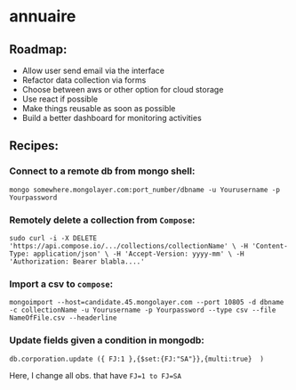 # annuaire

## Roadmap:

* Allow user send email via the interface
* Refactor data collection via forms
* Choose between aws or other option for cloud storage
* Use react if possible
* Make things reusable as soon as possible
* Build a better dashboard for monitoring activities

## Recipes:

### Connect to a remote db from mongo shell:

`mongo somewhere.mongolayer.com:port_number/dbname -u Yourusername -p Yourpassword`

### Remotely delete a collection from `Compose`:

`sudo curl -i -X DELETE 'https://api.compose.io/.../collections/collectionName' \
-H 'Content-Type: application/json' \
-H 'Accept-Version: yyyy-mm' \
-H 'Authorization: Bearer blabla....'`

### Import a csv to `compose`:

`mongoimport --host=candidate.45.mongolayer.com --port 10805 -d dbname -c collectionName -u Yourusername -p Yourpassword --type csv --file NameOfFile.csv --headerline`

### Update fields given a condition in mongodb:

`db.corporation.update ({ FJ:1 },{$set:{FJ:"SA"}},{multi:true}  )`

Here, I change all obs. that have `FJ=1 to FJ=SA`
